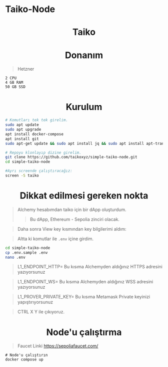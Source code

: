 # Taiko-Node

<h1 align="center"> Taiko </h1>


<h1 align="center"> Donanım </h1>

> Hetzner

```
2 CPU 
4 GB RAM 
50 GB SSD 
```

<h1 align="center"> Kurulum </h1>

```sh
# Komutları tek tek girelim.
sudo apt update 
sudo apt upgrade
apt install docker-compose
apt install git
sudo apt-get update && sudo apt install jq && sudo apt install apt-transport-https ca-certificates curl software-properties-common -y && curl -fsSL https://download.docker.com/linux/ubuntu/gpg | sudo apt-key add - && sudo add-apt-repository "deb [arch=amd64] https://download.docker.com/linux/ubuntu focal stable" && sudo apt-get install docker-ce docker-ce-cli containerd.io docker-compose-plugin && sudo apt-get install docker-compose-plugin

# Repoyu klonlayıp dizine girelim.
git clone https://github.com/taikoxyz/simple-taiko-node.git
cd simple-taiko-node

#Ayrı screende çalıştıracağız:
screen -S taiko
```

<h1 align="center"> Dikkat edilmesi gereken nokta </h1>

> Alchemy hesabımdan taiko için bir dApp oluşturdum.
>> Bu dApp, Ethereum - Sepolia zinciri olacak.



> Daha sonra View key kısmından key bilgilerimi aldım:



> Altta ki komutlar ile `.env` içine girdim.

```sh
cd simple-taiko-node
cp .env.sample .env
nano .env
```

> L1_ENDPOINT_HTTP= Bu kısıma Alchemyden aldığınız HTTPS adresini yazıyorsunuz

> L1_ENDPOINT_WS= Bu kısıma Alchemyden aldığınız WSS adresini yazıyorsunuz

> L1_PROVER_PRIVATE_KEY= Bu kısıma Metamask Private keyinizi yapıştırıyorsunuz

> CTRL X Y ile çıkıyoruz.



<h1 align="center"> Node'u çalıştırma </h1>

> Faucet Linki https://sepoliafaucet.com/
 
``` 
# Node'u çalıştırın
docker compose up
```
